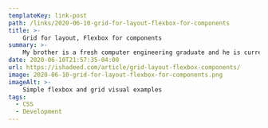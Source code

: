 ```yaml
---
templateKey: link-post
path: /links/2020-06-10-grid-for-layout-flexbox-for-components
title: >-
    Grid for layout, Flexbox for components
summary: >-
    My brother is a fresh computer engineering graduate and he is currently finishing his internship in front-end development. He learned about both CSS grid and flexbox, but I noticed a pattern that I see a lot on the web. 
date: 2020-06-10T21:57:35-04:00
url: https://ishadeed.com/article/grid-layout-flexbox-components/
image: 2020-06-10-grid-for-layout-flexbox-for-components.png
imageAlt: >-
    Simple flexbox and grid visual examples
tags:
  - CSS
  - Development
---
```

